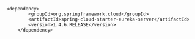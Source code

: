 	<dependency>
			<groupId>org.springframework.cloud</groupId>
			<artifactId>spring-cloud-starter-eureka-server</artifactId>
			<version>1.4.6.RELEASE</version>
		</dependency>